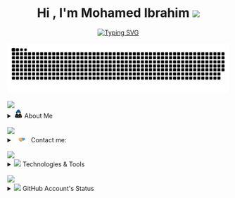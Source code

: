 <h1 align="center"><b>Hi , I'm Mohamed Ibrahim </b><img src="https://media.giphy.com/media/hvRJCLFzcasrR4ia7z/giphy.gif" width="35"></h1>

<div align="center"><a href="https://git.io/typing-svg"><img src="https://readme-typing-svg.demolab.com?font=Fira+Code&size=26&duration=5000&pause=500&color=1ec1c1&vCenter=true&width=450&lines=I+am+a+Software+Test+Engineer;Scroll+down+to+know+more+%3A)" alt="Typing SVG" /></a></div>
<br />

<div align="center">
  <img src="https://github.com/MohammedMoataz/MohammedMoataz/blob/main/snake.svg"
       alt="snake" />
</div>


<br />
<img src="https://user-images.githubusercontent.com/73097560/115834477-dbab4500-a447-11eb-908a-139a6edaec5c.gif">
<br />


<details>
  <summary><picture><img src = "https://github.com/0xAbdulKhalid/0xAbdulKhalid/raw/main/assets/mdImages/about_me.gif" width = 20px></picture> About Me</summary>
<div>
<samp>
<picture> <img align="right" width=200px alt="side_sticker" src="https://media.giphy.com/media/aWclbRb938Tc8FFAvH/giphy.gif" /></picture>

- **Resourceful software test engineer with both manual and automation Testing experience.**
- **Smart and consistently educated about API & Mobile Testing.**

  <p align="left"> <img src="https://komarev.com/ghpvc/?username=MohamedIbrahimX&label=Profile%20views&color=blue&style=for-the-badge" alt="MohamedIbrahimX" /> </p>
  
  <p align="left"> <a href="https://github.com/ryo-ma/github-profile-trophy"><img src="https://github-profile-trophy.vercel.app/?username=MohamedIbrahimX&theme=darkhub" alt="MohamedIbrhimX" /></a> </p>

  <p align="left">
    <img align="center"
         src="https://media.giphy.com/media/POGZSdekmTv4MhuYaR/giphy.gif"
         alt="Mohamed Ibrahim - Resume"
         width="25px"/>Know more about my experience
    <a href="https://cutt.ly/MwpMzUvM" target="_blank">Mohamed Ibrahim Resume</a>
  </p>
 </samp>
</div>
</details>


<br />
<img src="https://user-images.githubusercontent.com/73097560/115834477-dbab4500-a447-11eb-908a-139a6edaec5c.gif">
<br />


<details>
  <summary><picture><img src="https://github.com/0xAbdulKhalid/0xAbdulKhalid/raw/main/assets/mdImages/handshake.gif" width="35"></picture> Contact me:</summary>
<div>
  <samp>
    <br />
    <p align="center">
      <a href="https://www.linkedin.com/in/mohamedibrahim22/" target="_blank"><img align="center"
         src="https://img.shields.io/badge/linkedin-0A66C2.svg?style=for-the-badge&logo=linkedin&logoColor=white"
         alt="Mohamed Ibrahim - LinkedIn" height="30"/></a>
      <a href="https://www.facebook.com/profile.php?id=100005658043962" target="_blank"><img align="center"
         src="https://img.shields.io/badge/facebook-4267B2.svg?style=for-the-badge&logo=facebook&logoColor=white"
         alt="Mohamed Ibrahim - Facebook" height="30"/></a>
      <a href="mailto:mohamedibrahim3698@gmail.com" target="_blank"><img align="center"
         src="https://img.shields.io/badge/gmail-EA4335.svg?style=for-the-badge&logo=gmail&logoColor=white"
         alt="Mohamed Ibrahim - Gmail" height="30"/></a>
    </p>
    <p align="center">
      <a href="https://wa.me/+201123698399" target="_blank"><img align="center"
         src="https://img.shields.io/badge/whatsapp-4B7F1.svg?style=for-the-badge&logo=whatsapp&logoColor=white"
         alt="Mohamed Ibrahim - Whatsapp" height="30"/></a>
       <a href="https://t.me/MohamedIbrahimX" target="_blank"><img align="center"
         src="https://img.shields.io/badge/telegram-1C93E3.svg?style=for-the-badge&logo=telegram&logoColor=white"
         alt="Mohamed Ibrahim - Telegram" height="30"/></a>
    </p>
  </samp>
</div>
</details>


<br />
<img src="https://user-images.githubusercontent.com/73097560/115834477-dbab4500-a447-11eb-908a-139a6edaec5c.gif">
<br />


<details>
  <summary><picture><img src="https://media2.giphy.com/media/QssGEmpkyEOhBCb7e1/giphy.gif?cid=ecf05e47a0n3gi1bfqntqmob8g9aid1oyj2wr3ds3mg700bl&rid=giphy.gif" width = 20px></picture> Technologies & Tools</summary>
<div>
  <samp>
    <br />
    <p align="center">
    <a href="https://www.google.com/sheets/about/" target="_blank" rel="noreferrer"> <img
            src="https://www.computerhope.com/jargon/g/google-sheets.png"
            alt="bootstrap" width="40" height="40" /> </a>
    <a href="https://trello.com/" target="_blank" rel="noreferrer"> <img
            src="https://logos-world.net/wp-content/uploads/2021/02/Trello-Logo.png" alt="c" width="40"
            height="40" /> </a>
    <a href="https://www.atlassian.com/software/jira" target="_blank" rel="noreferrer"> <img
            src="https://salesdorado.com/wp-content/uploads/2022/06/Jira-Logo.png"
            alt="css3" width="40" height="40" /> </a>
    <a href="https://postman.com" target="_blank" rel="noreferrer"> <img
            src="https://www.vectorlogo.zone/logos/getpostman/getpostman-icon.svg" alt="postman" width="40"
            height="40" /> </a>
    <a href="https://www.selenium.dev/" target="_blank" rel="noreferrer"> <img
            src="https://cutt.ly/AwpMgaNW" alt="dart" width="40" height="40" /> </a>
    <a href="https://testng.org/doc/" target="_blank" rel="noreferrer"> <img
            src="https://miro.medium.com/v2/resize:fit:1200/1*4BHz11q6OIX4z8FqtZjjSg.png"
            alt="docker" width="40" height="40" /> </a>
    <a href="https://git-scm.com/" target="_blank" rel="noreferrer"> <img
            src="https://www.vectorlogo.zone/logos/git-scm/git-scm-icon.svg" alt="git" width="40" height="40" /> </a>
    <a href="https://www.java.com" target="_blank" rel="noreferrer"> <img
            src="https://raw.githubusercontent.com/devicons/devicon/master/icons/java/java-original.svg" alt="java"
            width="40" height="40" /> </a>
    <a href="https://www.mongodb.com/" target="_blank" rel="noreferrer"> <img
            src="https://raw.githubusercontent.com/devicons/devicon/master/icons/mongodb/mongodb-original-wordmark.svg"
            alt="mongodb" width="40" height="40" /> </a>
    <a href="https://www.microsoft.com/en-us/sql-server" target="_blank" rel="noreferrer"> <img
            src="https://www.svgrepo.com/show/303229/microsoft-sql-server-logo.svg" alt="mssql" width="40"
            height="40" /> </a>
    <a href="https://www.mysql.com/" target="_blank" rel="noreferrer"> <img
            src="https://raw.githubusercontent.com/devicons/devicon/master/icons/mysql/mysql-original-wordmark.svg"
            alt="mysql" width="40" height="40" /> </a>
    <a href="https://www.photoshop.com/en" target="_blank" rel="noreferrer"> <img
            src="https://raw.githubusercontent.com/devicons/devicon/master/icons/photoshop/photoshop-line.svg"
            alt="photoshop" width="40" height="40" /> </a>
    <a href="https://www.adobe.com/eg_ar/products/premiere.html" target="_blank" rel="noreferrer"> <img
            src="https://comgrap.store/wp-content/uploads/2020/09/adobe-premiere-pro-cc-1710.webp" alt="postman" width="40"
            height="40" /> </a>
    </p>
  </samp>
</div>
</details>


<br />
<img src="https://user-images.githubusercontent.com/73097560/115834477-dbab4500-a447-11eb-908a-139a6edaec5c.gif">
<br />


<details>
<summary><picture><img src="https://media.giphy.com/media/iY8CRBdQXODJSCERIr/giphy.gif" width="35"></picture> GitHub Account's Status</summary>
  <br/>
<div>
  <samp>

  <p><img align="left" src="https://github-readme-stats.vercel.app/api/top-langs?username=MohamedIbrahimX&theme=dark&hide_border=false&border_color=2e4058&&border_radius=10&include_all_commits=false&show_icons=true&locale=en&layout=donut-vertical" alt="MohamedIbrahimX" /></p>
  
  <p><img align="center" src="https://github-readme-streak-stats.herokuapp.com/?user=MohamedIbrahimX&theme=vue-dark&hide_border=false&border_radius=15&card_width=500&include_all_commits=true&count_private=true" alt="MohamedIbrahimX" /></p> <br/>
  
  <p><img align="center" src="https://github-readme-stats.vercel.app/api?username=MohamedIbrahimX&theme=radical&hide_border=false&&border_color=d83b7d&border_radius=20&show_icons=true&locale=en&card_width=500&include_all_commits=true" alt="MohamedIbrahimX" /></p> <br/>

  </samp>
</div>
</details>
<br />
